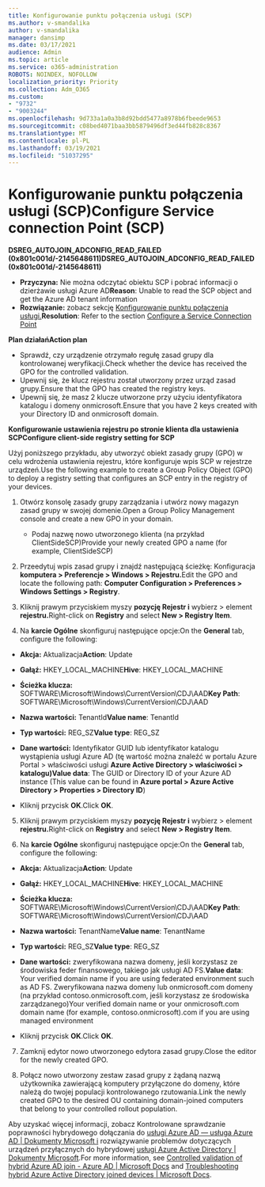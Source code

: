 ```yaml
---
title: Konfigurowanie punktu połączenia usługi (SCP)
ms.author: v-smandalika
author: v-smandalika
manager: dansimp
ms.date: 03/17/2021
audience: Admin
ms.topic: article
ms.service: o365-administration
ROBOTS: NOINDEX, NOFOLLOW
localization_priority: Priority
ms.collection: Adm_O365
ms.custom:
- "9732"
- "9003244"
ms.openlocfilehash: 9d733a1a0a3b8d92bdd5477a8978b6fbeede9653
ms.sourcegitcommit: c08bed4071baa3bb5879496df3ed44fb828c8367
ms.translationtype: MT
ms.contentlocale: pl-PL
ms.lasthandoff: 03/19/2021
ms.locfileid: "51037295"
---
```

# <a name="configure-service-connection-point-scp"></a><span data-ttu-id="3f83d-102">Konfigurowanie punktu połączenia usługi (SCP)</span><span class="sxs-lookup"><span data-stu-id="3f83d-102">Configure Service connection Point (SCP)</span></span>

<span data-ttu-id="3f83d-103">**DSREG_AUTOJOIN_ADCONFIG_READ_FAILED (0x801c001d/-2145648611)**</span><span class="sxs-lookup"><span data-stu-id="3f83d-103">**DSREG_AUTOJOIN_ADCONFIG_READ_FAILED (0x801c001d/-2145648611)**</span></span>

- <span data-ttu-id="3f83d-104">**Przyczyna:** Nie można odczytać obiektu SCP i pobrać informacji o dzierżawie usługi Azure AD</span><span class="sxs-lookup"><span data-stu-id="3f83d-104">**Reason**: Unable to read the SCP object and get the Azure AD tenant information</span></span>
- <span data-ttu-id="3f83d-105">**Rozwiązanie:** zobacz sekcję [Konfigurowanie punktu połączenia usługi.](https://docs.microsoft.com/azure/active-directory/devices/hybrid-azuread-join-federated-domains#configure-hybrid-azure-ad-join)</span><span class="sxs-lookup"><span data-stu-id="3f83d-105">**Resolution**: Refer to the section [Configure a Service Connection Point](https://docs.microsoft.com/azure/active-directory/devices/hybrid-azuread-join-federated-domains#configure-hybrid-azure-ad-join)</span></span>


<span data-ttu-id="3f83d-106">**Plan działań**</span><span class="sxs-lookup"><span data-stu-id="3f83d-106">**Action plan**</span></span>

- <span data-ttu-id="3f83d-107">Sprawdź, czy urządzenie otrzymało regułę zasad grupy dla kontrolowanej weryfikacji.</span><span class="sxs-lookup"><span data-stu-id="3f83d-107">Check whether the device has received the GPO for the controlled validation.</span></span>
- <span data-ttu-id="3f83d-108">Upewnij się, że klucz rejestru został utworzony przez urząd zasad grupy.</span><span class="sxs-lookup"><span data-stu-id="3f83d-108">Ensure that the GPO has created the registry keys.</span></span>
- <span data-ttu-id="3f83d-109">Upewnij się, że masz 2 klucze utworzone przy użyciu identyfikatora katalogu i domeny onmicrosoft.</span><span class="sxs-lookup"><span data-stu-id="3f83d-109">Ensure that you have 2 keys created with your Directory ID and onmicrosoft domain.</span></span>

<span data-ttu-id="3f83d-110">**Konfigurowanie ustawienia rejestru po stronie klienta dla ustawienia SCP**</span><span class="sxs-lookup"><span data-stu-id="3f83d-110">**Configure client-side registry setting for SCP**</span></span>

<span data-ttu-id="3f83d-111">Użyj poniższego przykładu, aby utworzyć obiekt zasady grupy (GPO) w celu wdrożenia ustawienia rejestru, które konfiguruje wpis SCP w rejestrze urządzeń.</span><span class="sxs-lookup"><span data-stu-id="3f83d-111">Use the following example to create a Group Policy Object (GPO) to deploy a registry setting that configures an SCP entry in the registry of your devices.</span></span>

1. <span data-ttu-id="3f83d-112">Otwórz konsolę zasady grupy zarządzania i utwórz nowy magazyn zasad grupy w swojej domenie.</span><span class="sxs-lookup"><span data-stu-id="3f83d-112">Open a Group Policy Management console and create a new GPO in your domain.</span></span>
     - <span data-ttu-id="3f83d-113">Podaj nazwę nowo utworzonego klienta (na przykład ClientSideSCP)</span><span class="sxs-lookup"><span data-stu-id="3f83d-113">Provide your newly created GPO a name (for example, ClientSideSCP)</span></span>

2. <span data-ttu-id="3f83d-114">Przeedytuj wpis zasad grupy i znajdź następującą ścieżkę: Konfiguracja **komputera > Preferencje > Windows > Rejestru.**</span><span class="sxs-lookup"><span data-stu-id="3f83d-114">Edit the GPO and locate the following path: **Computer Configuration > Preferences > Windows Settings > Registry**.</span></span>

3. <span data-ttu-id="3f83d-115">Kliknij prawym przyciskiem myszy **pozycję Rejestr i** wybierz > element **rejestru.**</span><span class="sxs-lookup"><span data-stu-id="3f83d-115">Right-click on **Registry** and select **New > Registry Item**.</span></span>

4. <span data-ttu-id="3f83d-116">Na **karcie Ogólne** skonfiguruj następujące opcje:</span><span class="sxs-lookup"><span data-stu-id="3f83d-116">On the **General** tab, configure the following:</span></span>
  
- <span data-ttu-id="3f83d-117">**Akcja:** Aktualizacja</span><span class="sxs-lookup"><span data-stu-id="3f83d-117">**Action**: Update</span></span>
    
- <span data-ttu-id="3f83d-118">**Gałąź:** HKEY_LOCAL_MACHINE</span><span class="sxs-lookup"><span data-stu-id="3f83d-118">**Hive**: HKEY_LOCAL_MACHINE</span></span>
    
- <span data-ttu-id="3f83d-119">**Ścieżka klucza:** SOFTWARE\Microsoft\Windows\CurrentVersion\CDJ\AAD</span><span class="sxs-lookup"><span data-stu-id="3f83d-119">**Key Path**: SOFTWARE\Microsoft\Windows\CurrentVersion\CDJ\AAD</span></span>
    
- <span data-ttu-id="3f83d-120">**Nazwa wartości:** TenantId</span><span class="sxs-lookup"><span data-stu-id="3f83d-120">**Value name**: TenantId</span></span>
    
- <span data-ttu-id="3f83d-121">**Typ wartości:** REG_SZ</span><span class="sxs-lookup"><span data-stu-id="3f83d-121">**Value type**: REG_SZ</span></span>
    
- <span data-ttu-id="3f83d-122">**Dane wartości:** Identyfikator GUID lub identyfikator katalogu wystąpienia usługi Azure AD (tę wartość można znaleźć w portalu Azure Portal > właściwości usługi **Azure Active Directory > właściwości > katalogu)**</span><span class="sxs-lookup"><span data-stu-id="3f83d-122">**Value data**: The GUID or Directory ID of your Azure AD instance (This value can be found in **Azure portal > Azure Active Directory > Properties > Directory ID**)</span></span>
 
- <span data-ttu-id="3f83d-123">Kliknij przycisk **OK**.</span><span class="sxs-lookup"><span data-stu-id="3f83d-123">Click **OK**.</span></span>
 
5. <span data-ttu-id="3f83d-124">Kliknij prawym przyciskiem myszy **pozycję Rejestr i** wybierz > element **rejestru.**</span><span class="sxs-lookup"><span data-stu-id="3f83d-124">Right-click on **Registry** and select **New > Registry Item**.</span></span>

6. <span data-ttu-id="3f83d-125">Na **karcie Ogólne** skonfiguruj następujące opcje:</span><span class="sxs-lookup"><span data-stu-id="3f83d-125">On the **General** tab, configure the following:</span></span>
  
- <span data-ttu-id="3f83d-126">**Akcja:** Aktualizacja</span><span class="sxs-lookup"><span data-stu-id="3f83d-126">**Action**: Update</span></span>
    
- <span data-ttu-id="3f83d-127">**Gałąź:** HKEY_LOCAL_MACHINE</span><span class="sxs-lookup"><span data-stu-id="3f83d-127">**Hive**: HKEY_LOCAL_MACHINE</span></span>
    
- <span data-ttu-id="3f83d-128">**Ścieżka klucza:** SOFTWARE\Microsoft\Windows\CurrentVersion\CDJ\AAD</span><span class="sxs-lookup"><span data-stu-id="3f83d-128">**Key Path**: SOFTWARE\Microsoft\Windows\CurrentVersion\CDJ\AAD</span></span>
    
- <span data-ttu-id="3f83d-129">**Nazwa wartości:** TenantName</span><span class="sxs-lookup"><span data-stu-id="3f83d-129">**Value name**: TenantName</span></span>
    
- <span data-ttu-id="3f83d-130">**Typ wartości:** REG_SZ</span><span class="sxs-lookup"><span data-stu-id="3f83d-130">**Value type**: REG_SZ</span></span>
    
- <span data-ttu-id="3f83d-131">**Dane wartości:** zweryfikowana nazwa domeny, jeśli korzystasz ze środowiska feder finansowego, takiego jak usługi AD FS.</span><span class="sxs-lookup"><span data-stu-id="3f83d-131">**Value data**: Your verified domain name if you are using federated environment such as AD FS.</span></span> <span data-ttu-id="3f83d-132">Zweryfikowana nazwa domeny lub onmicrosoft.com domeny (na przykład contoso.onmicrosoft.com, jeśli korzystasz ze środowiska zarządzanego)</span><span class="sxs-lookup"><span data-stu-id="3f83d-132">Your verified domain name or your onmicrosoft.com domain name (for example, contoso.onmicrosoft).com if you are using managed environment</span></span>

- <span data-ttu-id="3f83d-133">Kliknij przycisk **OK**.</span><span class="sxs-lookup"><span data-stu-id="3f83d-133">Click **OK**.</span></span>

7. <span data-ttu-id="3f83d-134">Zamknij edytor nowo utworzonego edytora zasad grupy.</span><span class="sxs-lookup"><span data-stu-id="3f83d-134">Close the editor for the newly created GPO.</span></span>

8. <span data-ttu-id="3f83d-135">Połącz nowo utworzony zestaw zasad grupy z żądaną nazwą użytkownika zawierającą komputery przyłączone do domeny, które należą do twojej populacji kontrolowanego rzutowania.</span><span class="sxs-lookup"><span data-stu-id="3f83d-135">Link the newly created GPO to the desired OU containing domain-joined computers that belong to your controlled rollout population.</span></span>

<span data-ttu-id="3f83d-136">Aby uzyskać więcej informacji, zobacz Kontrolowane sprawdzanie poprawności hybrydowego dołączania do [usługi Azure AD — usługa Azure AD | Dokumenty Microsoft i](https://docs.microsoft.com/azure/active-directory/devices/hybrid-azuread-join-control) rozwiązywanie problemów dotyczących urządzeń przyłącznych do hybrydowej  [usługi Azure Active Directory | Dokumenty Microsoft](https://docs.microsoft.com/azure/active-directory/devices/troubleshoot-hybrid-join-windows-current).</span><span class="sxs-lookup"><span data-stu-id="3f83d-136">For more information, see [Controlled validation of hybrid Azure AD join - Azure AD | Microsoft Docs](https://docs.microsoft.com/azure/active-directory/devices/hybrid-azuread-join-control) and  [Troubleshooting hybrid Azure Active Directory joined devices | Microsoft Docs](https://docs.microsoft.com/azure/active-directory/devices/troubleshoot-hybrid-join-windows-current).</span></span>









